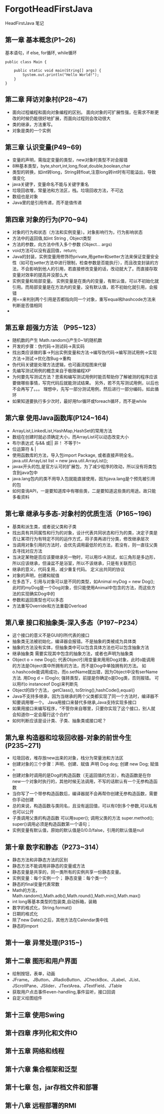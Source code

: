 # ForgotHeadFirstJava
HeadFirstJava 笔记

## 第一章 基本概念(P1~26)
基本语句，if else, for循环, while循环
````
public class Main {

    public static void main(String[] args) {
        System.out.println("Hello World!");
    }
}
````
## 第二章 拜访对象村(P28~47)
- 面向过程编程和面向对象编程的区别。 面向对象的可扩展性强，在需求不断更改的时候仍能很好地扩展，而面向过程则会改动很大
- 类的继承，方法重写。
- 对象是类的一个实例

## 第三章 认识变量(P49~69)
- 变量的声明，需指定变量的类型，new对象时类型不对会报错
- 8种基本类型，byte,short,int,long,float,double,boolean,char
- 类型的转换，如int转long，String转float,注意long转int时有可能溢出，导致值变化
- java关键字，变量命名不能与关键字重名
- 垃圾回收堆，常量池和方法区，栈。垃圾回收方法，不可达
- 数组也是对象
- Java里的是引用传递，而不是值传递

## 第四章 对象的行为(P70~94)
- 对象的行为和状态（方法和实例变量）。对象影响行为，行为影响状态
- 方法中的返回值,如int String , Object类型
- 方法的参数，向方法中传入多个参数 (Object... args)
- void方法可以没有返回值，return;
- Java的封装，实例变量用修饰符private,用getter和setter方法来保证变量安全性（如可在setter方法中进行限制，检查参数是否能执行），而且改变封装的方法，不会影响到他人的引用，若直接修改变量的话，改动就大了。而直接存取变量对效率的提高并没那么大
- 实例变量和局部变量。 实例变量是在类内的变量，有默认值，可以不初始化就引用。而局部变量是在方法内的变量，没有默认值，若不初始化就引用，会报错
- 用==来判别两个引用是否都指向同一个对象，重写equal和hashcode方法来判断是否值相同
-
## 第五章 超强力方法 （P95~123）
- 随机数的产生 Math.random()产生0~1的随机数
- 开发的步骤：伪代码->测试码->真实码
- 找出类应该做的事->列出实例变量和方法->编写伪代码->编写测试用例->实现方法->测试->优化改Bug->重构
- 伪代码关键是处理方法逻辑，也可画流程图来代替
- 先编写测试用例的概念来自于极限编程XP
- 为何要先写测试方法？思索和编写测试用例时能否帮助你了解被测的程序应该要做哪些事情，写完代码后就能测试结果。 另外，若不先写测试用例，以后也不会再写了。。。 理想中，先写一部分测试用例，然后进行一部分编码，如此循环
- 如果知道要执行多少次时，最好用for循环或foreach循环，而不是while

## 第六章 使用Java函数库(P124~164)
- ArrayList,LinkedList,HashMap,HashSet的常用方法
- 数组在创建时就必须确定大小，而ArrayList可以动态改变大小
- 布尔表达式 与&&  或|| 非！  不等于!=   
- 位运算符 & |
- 使用函数库的方法，导入包import Package, 或者直接声明全名，java.util.ArrayList list = new java.util.ArrayList();
- javax开头的包,是官方认可的扩展包，为了减少程序的改动，所以没有将类包含到java包中
- java.lang包内的类不用导入包就能直接使用，因为java.lang是个预先被引用的包
- 如何查询API，一是要知道库中有哪些类，二是要知道这些类的用途。故只能多看资料

## 第七章 继承与多态-对象村的优质生活（P165~196)
- 基类和派生类，或者说父类和子类
- 找出具有共同属性和行为的对象，设计代表共同状态和行为的类，决定子类是否让某项行为有特定不同的运作方式，将子类再进行分类，修改继承层次
- 当调用对象引用的方法时，会优先调用最低阶的方法，若没有，则一直往父类去寻找对应方法
- 当决定某物是否应该要继承另一物时，可以用IS-A测试，如三角形是多边形，所以应该继承，但澡盆不是浴室，所以不该继承，只是有关联而已
- 继承的意义，代码复用，减少重复代码。 定义出共同的协议
- 对象的声明，创建和赋值
- 在多态下，引用与对象可以是不同的类型，如Animal myDog = new Dog();
此时的myDog是一个Dog对象，但只能使用Animal中包含的方法，而这些方法的实现确实Dog中的
- 参数和返回类型也可以多态
- 方法重写Override和方法重载Overload

## 第八章 接口和抽象类-深入多态（P197~P234）
- 这个接口的意义不是GUI的I所代表的接口
- 抽象类无法被初始化，编译器会报错。不是抽象的类被成为具体类
- 抽象的方法没有实体，但抽象类中可以包含具体方法也可以包含抽象方法
- 继承抽象类 需要实现其中包含的抽象方法，或者也声明为抽象类
- Object o = new Dog(); 代表Object引用变量来用用Dog对象，此时o能调用的方法是Object类中所拥有的方法，而不是Dog中单独拥有的方法。 如o.hashcode能调用成功，而o.setName就出错，因为Object中没有serName方法. 用Dog d = (Dog)o; 强转类型，前提是你确定o是Dog类，否则报错。 可以用if(o instanceof Dog)来判断先
- Object的四个方法， getClass(), toString(),hashCode(),equal()
- Java不支持多继承，因为当继承的两个父类都实现了同一个方法时，编译器不知要调用哪一个。 Java用接口来替代多继承,Java支持实现多接口
- 如果用接口来编写程序，“不管你来自哪里，只要你实现了这个接口，别人就会知道你一定会履行这个合约”
- 如何判断应该是设计类、子类、抽象类或接口呢？

## 第九章 构造器和垃圾回收器-对象的前世今生(P235~271)
- 垃圾回收，堆存放new出来的对象，栈分为常量池和方法区
- 创建对象的三个步骤：声明、创建、赋值
声明 Dog dog; 创建 new Dog; 赋值 =   
- 创建对象时调用的是Dog的构造函数（无返回值的方法），构造函数是在你new一个对象时执行的，其他时候无法调用，不写的话默认有一个无参构造函数
- 当你写了一个带参构造函数后，编译器就不会再帮你创建无参构造函数，需要你手动创建
- 总的来说，构造函数与类同名，且没有返回值，可以有0到多个参数,可以私有也可以公开
- 子类调用父类的构造函数 可以用super(); 调用父类的方法 super.method(); super()调用必须是构造函数第一个语句；
- 实例变量有默认值，原始的默认值是0/0.0/false，引用的默认值是null

## 第十章 数字和静态（P273~314）
- 静态方法和非静态方法的区别
- 静态方法不能调用非静态的变量或方法
- 静态变量是共享的，同一类所有的实例共享一份静态变量。
- 实例变量：每个实例一个； 静态变量：每个类一个
- 静态的final变量代表常数
- Math的方法，Math.random(),Math.adb(),Math.round(),Math.min(),Math.max()
- int long等基本类型的包装类,自动拆箱，装箱
- 数字的格式化，String.format()
- 日期的格式化
- 除了new Date()之后，其他方法在Calendar类中找
- 静态的import
## 第十一章 异常处理(P315~)

## 第十二章 图形和用户界面
- 绘制按钮，表单，动画
- JFrame。 JButton、JRadioButton、JCheckBox、JLabel、JList、JScrollPane、JSlider、JTextArea、JTextField、JTable
- 获取用户点击事件even-handling,事件监听，接口回调
- 自定义绘图组件

## 第十三章 使用Swing

## 第十四章 序列化和文件IO

## 第十五章 网络和线程

## 第十六章 集合框架和泛型

## 第十七章 包，jar存档文件和部署

## 第十八章 远程部署的RMI